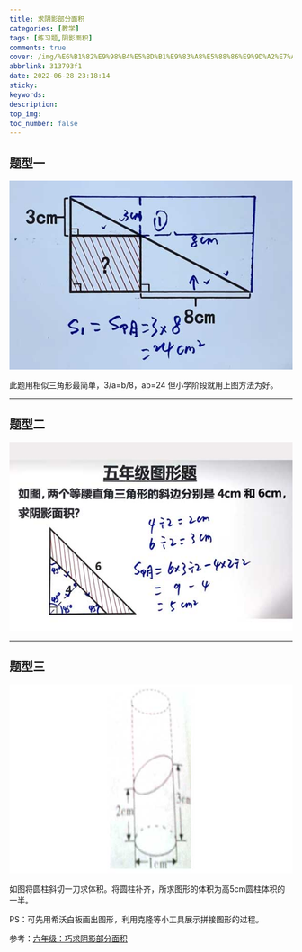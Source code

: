 ```yaml
---
title: 求阴影部分面积
categories: [教学]
tags: [练习题,阴影面积]
comments: true
cover: /img/%E6%B1%82%E9%98%B4%E5%BD%B1%E9%83%A8%E5%88%86%E9%9D%A2%E7%A7%AF/1.jpg
abbrlink: 313793f1
date: 2022-06-28 23:18:14
sticky:
keywords:
description:
top_img:   
toc_number: false
---
```

## 题型一

![](../img/%E6%B1%82%E9%98%B4%E5%BD%B1%E9%83%A8%E5%88%86%E9%9D%A2%E7%A7%AF/1.jpg)

此题用相似三角形最简单，3/a=b/8，ab=24    但小学阶段就用上图方法为好。

---

## 题型二

![](../img/%E6%B1%82%E9%98%B4%E5%BD%B1%E9%83%A8%E5%88%86%E9%9D%A2%E7%A7%AF/1-16604674519182.jpg)

---

## 题型三

![](../img/%E6%B1%82%E9%98%B4%E5%BD%B1%E9%83%A8%E5%88%86%E9%9D%A2%E7%A7%AF/1-16604674769534.jpg)

如图将圆柱斜切一刀求体积。将圆柱补齐，所求图形的体积为高5cm圆柱体积的一半。



PS：可先用希沃白板画出图形，利用克隆等小工具展示拼接图形的过程。



参考：[六年级：巧求阴影部分面积](https://www.bilibili.com/video/BV1T94y1174i?spm_id_from=333.999.0.0&vd_source=cb4a6ad8978ef3ac986f741316ee2cc3)
